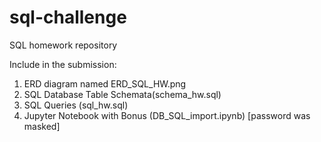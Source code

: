 # sql-challenge
SQL homework repository

Include in the submission:

1. ERD diagram named ERD_SQL_HW.png
2. SQL Database Table Schemata(schema_hw.sql)
3. SQL Queries (sql_hw.sql)
4. Jupyter Notebook with Bonus (DB_SQL_import.ipynb) [password was masked]

